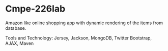 Cmpe-226lab
===========
Amazon like online shopping app with dynamic rendering of the items from database.

Tools and Technology:
Jersey, Jackson, MongoDB, Twitter Bootstrap, AJAX, Maven
